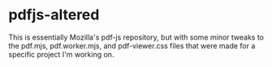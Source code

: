 # pdfjs-altered
This is essentially Mozilla's pdf-js repository, but with some minor tweaks to the pdf.mjs, pdf.worker.mjs, and pdf-viewer.css files that were made for a specific project I'm working on.
